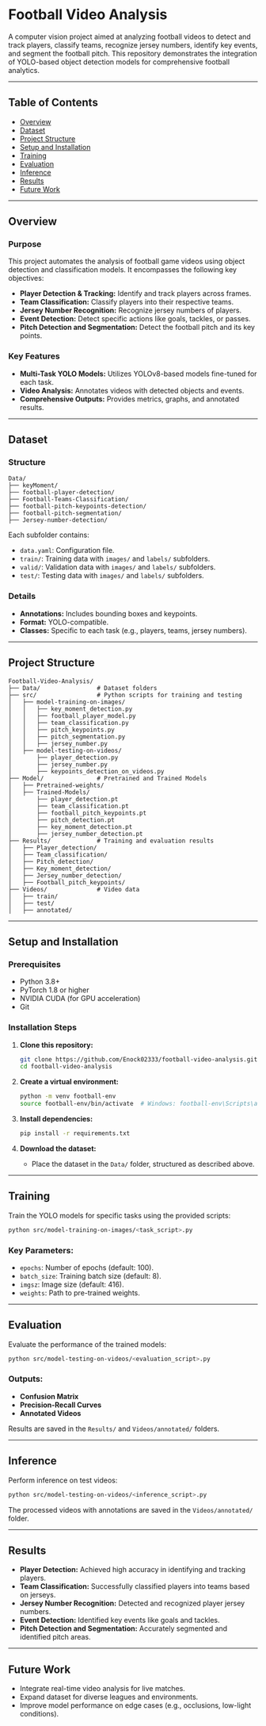 # Football Video Analysis

A computer vision project aimed at analyzing football videos to detect and track players, classify teams, recognize jersey numbers, identify key events, and segment the football pitch. This repository demonstrates the integration of YOLO-based object detection models for comprehensive football analytics.

---

## Table of Contents

- [Overview](#overview)
- [Dataset](#dataset)
- [Project Structure](#project-structure)
- [Setup and Installation](#setup-and-installation)
- [Training](#training)
- [Evaluation](#evaluation)
- [Inference](#inference)
- [Results](#results)
- [Future Work](#future-work)

---

## Overview

### Purpose

This project automates the analysis of football game videos using object detection and classification models. It encompasses the following key objectives:

- **Player Detection & Tracking:** Identify and track players across frames.
- **Team Classification:** Classify players into their respective teams.
- **Jersey Number Recognition:** Recognize jersey numbers of players.
- **Event Detection:** Detect specific actions like goals, tackles, or passes.
- **Pitch Detection and Segmentation:** Detect the football pitch and its key points.

### Key Features

- **Multi-Task YOLO Models:** Utilizes YOLOv8-based models fine-tuned for each task.
- **Video Analysis:** Annotates videos with detected objects and events.
- **Comprehensive Outputs:** Provides metrics, graphs, and annotated results.

---

## Dataset

### Structure

```plaintext
Data/
├── keyMoment/
├── football-player-detection/
├── Football-Teams-Classification/
├── football-pitch-keypoints-detection/
├── football-pitch-segmentation/
├── Jersey-number-detection/
```

Each subfolder contains:

- `data.yaml`: Configuration file.
- `train/`: Training data with `images/` and `labels/` subfolders.
- `valid/`: Validation data with `images/` and `labels/` subfolders.
- `test/`: Testing data with `images/` and `labels/` subfolders.

### Details

- **Annotations:** Includes bounding boxes and keypoints.
- **Format:** YOLO-compatible.
- **Classes:** Specific to each task (e.g., players, teams, jersey numbers).

---

## Project Structure

```plaintext
Football-Video-Analysis/
├── Data/                # Dataset folders
├── src/                 # Python scripts for training and testing
│   ├── model-training-on-images/
│   │   ├── key_moment_detection.py
│   │   ├── football_player_model.py
│   │   ├── team_classification.py
│   │   ├── pitch_keypoints.py
│   │   ├── pitch_segmentation.py
│   │   ├── jersey_number.py
│   ├── model-testing-on-videos/
│       ├── player_detection.py
│       ├── jersey_number.py
│       ├── keypoints_detection_on_videos.py
├── Model/               # Pretrained and Trained Models
│   ├── Pretrained-weights/
│   ├── Trained-Models/
│       ├── player_detection.pt
│       ├── team_classification.pt
│       ├── football_pitch_keypoints.pt
│       ├── pitch_detection.pt
│       ├── key_moment_detection.pt
│       ├── jersey_number_detection.pt
├── Results/             # Training and evaluation results
│   ├── Player_detection/
│   ├── Team_classification/
│   ├── Pitch_detection/
│   ├── Key_moment_detection/
│   ├── Jersey_number_detection/
│   ├── Football_pitch_keypoints/
├── Videos/              # Video data
│   ├── train/
│   ├── test/
│   ├── annotated/
```

---

## Setup and Installation

### Prerequisites

- Python 3.8+
- PyTorch 1.8 or higher
- NVIDIA CUDA (for GPU acceleration)
- Git

### Installation Steps

1. **Clone this repository:**
   ```bash
   git clone https://github.com/Enock02333/football-video-analysis.git
   cd football-video-analysis
   ```

2. **Create a virtual environment:**
   ```bash
   python -m venv football-env
   source football-env/bin/activate  # Windows: football-env\Scripts\activate
   ```

3. **Install dependencies:**
   ```bash
   pip install -r requirements.txt
   ```

4. **Download the dataset:**
   - Place the dataset in the `Data/` folder, structured as described above.

---

## Training

Train the YOLO models for specific tasks using the provided scripts:

```bash
python src/model-training-on-images/<task_script>.py
```

### Key Parameters:

- `epochs`: Number of epochs (default: 100).
- `batch_size`: Training batch size (default: 8).
- `imgsz`: Image size (default: 416).
- `weights`: Path to pre-trained weights.

---

## Evaluation

Evaluate the performance of the trained models:

```bash
python src/model-testing-on-videos/<evaluation_script>.py
```

### Outputs:

- **Confusion Matrix**
- **Precision-Recall Curves**
- **Annotated Videos**

Results are saved in the `Results/` and `Videos/annotated/` folders.

---

## Inference

Perform inference on test videos:

```bash
python src/model-testing-on-videos/<inference_script>.py
```

The processed videos with annotations are saved in the `Videos/annotated/` folder.

---

## Results

- **Player Detection:** Achieved high accuracy in identifying and tracking players.
- **Team Classification:** Successfully classified players into teams based on jerseys.
- **Jersey Number Recognition:** Detected and recognized player jersey numbers.
- **Event Detection:** Identified key events like goals and tackles.
- **Pitch Detection and Segmentation:** Accurately segmented and identified pitch areas.

---

## Future Work

- Integrate real-time video analysis for live matches.
- Expand dataset for diverse leagues and environments.
- Improve model performance on edge cases (e.g., occlusions, low-light conditions).


